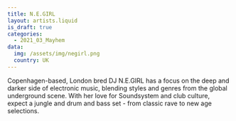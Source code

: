 ```yaml
---
title: N.E.GIRL
layout: artists.liquid
is_draft: true
categories:
  - 2021_03_Mayhem
data:
  img: /assets/img/negirl.png
  country: UK
---
```


Copenhagen-based, London bred DJ N.E.GIRL has a focus on the deep and darker side of electronic music, blending styles and genres from the global underground scene. With her love for Soundsystem and club culture, expect a jungle and drum and bass set - from classic rave to new age selections.
